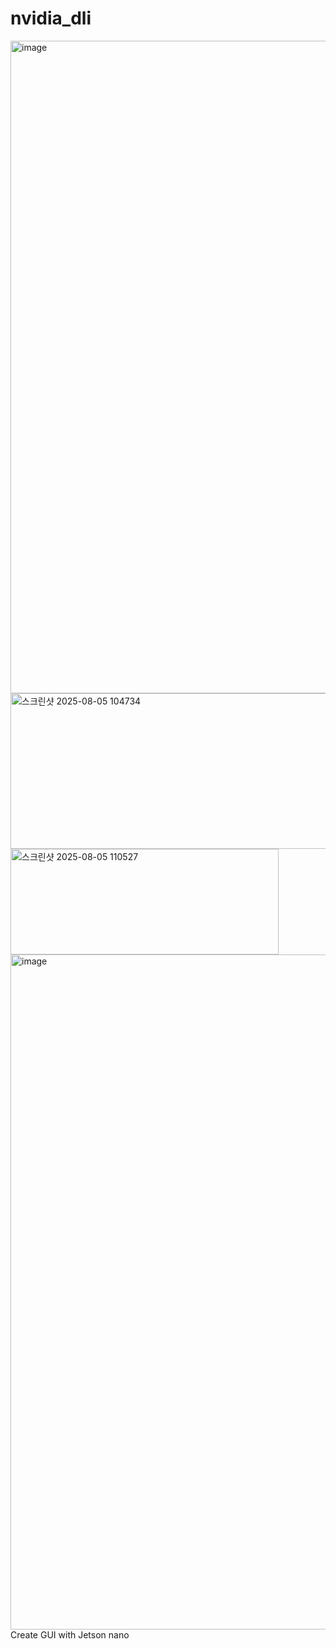 # nvidia_dli
<img width="1200" height="1044" alt="image" src="https://github.com/user-attachments/assets/744bd381-1c86-4299-acbb-417e61b0e02f" />
<img width="963" height="249" alt="스크린샷 2025-08-05 104734" src="https://github.com/user-attachments/assets/e7105b53-0046-4bff-9a9d-350f0a3a0332" />
<img width="429" height="169" alt="스크린샷 2025-08-05 110527" src="https://github.com/user-attachments/assets/80ee457e-242d-462c-b189-0f3d76afbd7e" />
<img width="1920" height="1080" alt="image" src="https://github.com/user-attachments/assets/abb916e3-682b-4c97-b0a8-8fdb1537ea12" />
Create GUI with Jetson nano
